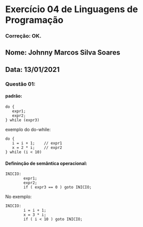 # Exercício 04 de Linguagens de Programação
### Correção: OK. 
## Nome: Johnny Marcos Silva Soares
## Data: 13/01/2021



### Questão 01:


#### padrão:
```
do {
   expr1;
   expr2;
} while (expr3) 
```


exemplo do do-while:

```
do {
   i = i + 1;    // expr1
   x = 2 * i;    // expr2
} while (i < 10) 
```


#### Defininção de semântica operacional:
```
INICIO:
        expr1;
        expr2;
        if ( expr3 == 0 ) goto INICIO;

```

No exemplo:

```
INICIO:
        i = i + 1;
        x = 3 * i;
        if ( i < 10 ) goto INICIO;

```
